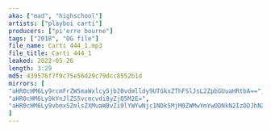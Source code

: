 ```yaml
---
aka: ["mad", "highschool"]
artists: ["playboi carti"]
producers: ["pi'erre bourne"]
tags: ["2018", "OG file"]
file_name: Carti 444_1.mp3
file_title: Carti 444_1
leaked: 2022-05-26
length: 3:29
md5: 439576f7f9c75e56d29c79dcc8552b1d
mirrors: [
"aHR0cHM6Ly9rcmFrZW5maWxlcy5jb20vdmlldy9UTGkxZThFSlJsL2ZpbGUuaHRtbA==",
"aHR0cHM6Ly9kYnJlZS5vcmcvdi8yZjQ5M2E=",
"aHR0cHM6Ly9vbmx5ZmlsZXMuaW8vZi9lYWYwNjc1NDk5MjM0ZWMwYmYwODNkN2IzODJhN2YwMw=="
]
---
```

